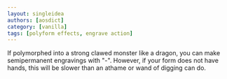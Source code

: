 ```yaml
---
layout: singleidea
authors: [aosdict]
category: [vanilla]
tags: [polyform effects, engrave action]
---
```

If polymorphed into a strong clawed monster like a dragon, you can make semipermanent engravings with "-". However, if your form does not have hands, this will be slower than an athame or wand of digging can do.
